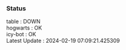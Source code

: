 ### Status


table : DOWN  
hogwarts : OK  
icy-bot : OK  
Latest Update : 2024-02-19 07:09:21.425309
